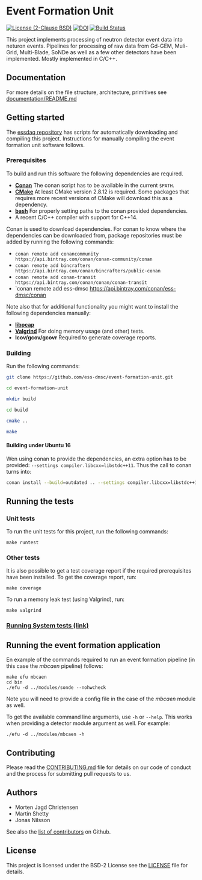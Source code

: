 # Event Formation Unit
[![License (2-Clause BSD)](https://img.shields.io/badge/license-BSD%202--Clause-blue.svg)](https://github.com/ess-dmsc/event-formation-unit/blob/master/LICENSE) [![DOI](https://zenodo.org/badge/80731668.svg)](https://zenodo.org/badge/latestdoi/80731668) [![Build Status](https://jenkins.esss.dk/dm/job/ess-dmsc/job/event-formation-unit/job/master/badge/icon)](https://jenkins.esss.dk/dm/job/ess-dmsc/job/event-formation-unit/job/master/)

This project implements processing of neutron detector event data into neturon events. Pipelines for processing of raw data from Gd-GEM, Muli-Grid, Multi-Blade, SoNDe as well as a few other detectors have been implemented. Mostly implemented in C/C++.

## Documentation
For more details on the file structure, architecture, primitives see [documentation/README.md](documentation/README.md)

## Getting started

The [essdaq repository](https://github.com/ess-dmsc/essdaq) has scripts for automatically downloading and compiling this project. Instructions for manually compiling the event formation unit software follows.

### Prerequisites

To build and run this software the following dependencies are required.

* [**Conan**](https://conan.io) The conan script has to be available in the current ``$PATH``.
* [**CMake**](https://cmake.org) At least CMake version 2.8.12 is required. Some packages that requires more recent versions of CMake will download this as a dependency.
* [**bash**](https://www.gnu.org/software/bash/) For properly setting paths to the conan provided dependencies.
* A recent C/C++ compiler with support for C++14.

Conan is used to download dependencies. For conan to know where the dependencies can be downloaded from, package repositories must be added by running the following commands:

* `conan remote add conancommunity https://api.bintray.com/conan/conan-community/conan`
* `conan remote add bincrafters https://api.bintray.com/conan/bincrafters/public-conan`
* `conan remote add conan-transit https://api.bintray.com/conan/conan/conan-transit`
* `conan remote add ess-dmsc https://api.bintray.com/conan/ess-dmsc/conan

Note also that for additional functionality you might want to install the following dependencies manually:

* [**libpcap**](http://www.tcpdump.org)
* [**Valgrind**](http://valgrind.org) For doing memory usage (and other) tests.
* **lcov/gcov/gcovr** Required to generate coverage reports.

### Building

Run the following commands:

```bash
git clone https://github.com/ess-dmsc/event-formation-unit.git

cd event-formation-unit

mkdir build

cd build

cmake ..

make
```

#### Building under Ubuntu 16
Wen using conan to provide the dependencies, an extra option has to be provided: `--settings compiler.libcxx=libstdc++11`. Thus the call to conan turns into:

```bash
conan install --build=outdated .. --settings compiler.libcxx=libstdc++11
```

## Running the tests

### Unit tests
To run the unit tests for this project, run the following commands:

```
make runtest
```

### Other tests

It is also possible to get a test coverage report if the required prerequisites have been installed. To get the coverage report, run:

```
make coverage
```

To run a memory leak test (using Valgrind), run:

```
make valgrind
```

### [Running System tests (link)](system-tests/README.md)

## Running the event formation application

En example of the commands required to run an event formation pipeline (in this case the *mbcaen* pipeline) follows:

```
make efu mbcaen
cd bin
./efu -d ../modules/sonde --nohwcheck
```

Note you will need to provide a config file in the case of the *mbcaen* module as well.

To get the available command line arguments, use `-h` or `--help`. This works when providing a detector module argument as well. For example:
```
./efu -d ../modules/mbcaen -h
```

## Contributing

Please read the [CONTRIBUTING.md](CONTRIBUTING.md) file for details on our code of conduct and the process for submitting pull requests to us.

## Authors

* Morten Jagd Christensen
* Martin Shetty
* Jonas Nilsson

See also the [list of contributors](https://github.com/ess-dmsc/event-formation-unit/graphs/contributors) on Github.

## License

This project is licensed under the BSD-2 License see the [LICENSE](LICENSE) file for details.
